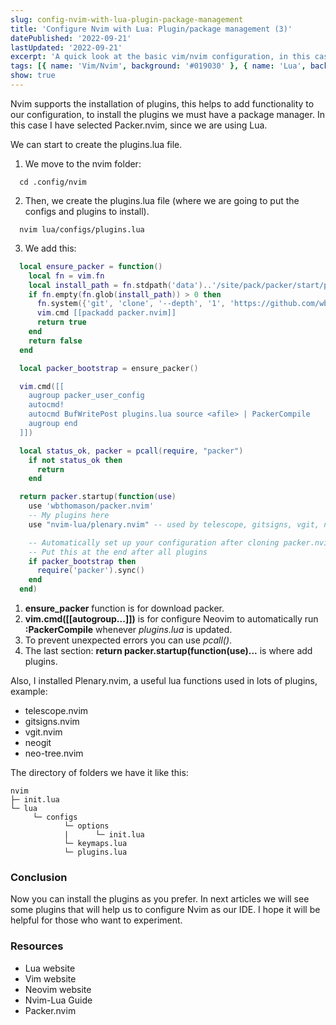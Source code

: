 ```yaml
---
slug: config-nvim-with-lua-plugin-package-management
title: 'Configure Nvim with Lua: Plugin/package management (3)'
datePublished: '2022-09-21'
lastUpdated: '2022-09-21'
excerpt: 'A quick look at the basic vim/nvim configuration, in this case with the plugin/package management: Packer'
tags: [{ name: 'Vim/Nvim', background: '#019030' }, { name: 'Lua', background: '#000080' }]
show: true
---
```


<script>
  import GenericLink from '$lib/components/Link/GenericLink.svelte';
</script>

Nvim supports the installation of plugins, this helps to add functionality to our configuration, to install the plugins we must have a package manager. In this case I have selected <GenericLink ariaLabel="Packer.nvim: plugin/package management" href="https://github.com/wbthomason/packer.nvim" target="_blank">Packer.nvim</GenericLink>, since we are using <GenericLink ariaLabel="Read about Lua" href="https://www.lua.org/" target="_blank">Lua</GenericLink>.

We can start to create the plugins.lua file.

1. We move to the nvim folder:

```shell
  cd .config/nvim
```

2. Then, we create the plugins.lua file (where we are going to put the configs and plugins to install).

```shell
  nvim lua/configs/plugins.lua
```

3. We add this:

```lua
  local ensure_packer = function()
    local fn = vim.fn
    local install_path = fn.stdpath('data')..'/site/pack/packer/start/packer.nvim'
    if fn.empty(fn.glob(install_path)) > 0 then
      fn.system({'git', 'clone', '--depth', '1', 'https://github.com/wbthomason/packer.nvim', install_path})
      vim.cmd [[packadd packer.nvim]]
      return true
    end
    return false
  end

  local packer_bootstrap = ensure_packer()

  vim.cmd([[
    augroup packer_user_config
    autocmd!
    autocmd BufWritePost plugins.lua source <afile> | PackerCompile
    augroup end
  ]])

  local status_ok, packer = pcall(require, "packer")
    if not status_ok then
      return
    end

  return packer.startup(function(use)
    use 'wbthomason/packer.nvim'
    -- My plugins here
    use "nvim-lua/plenary.nvim" -- used by telescope, gitsigns, vgit, neogit, neo-tree.

    -- Automatically set up your configuration after cloning packer.nvim
    -- Put this at the end after all plugins
    if packer_bootstrap then
      require('packer').sync()
    end
  end)
```

1. **ensure_packer** function is for download packer.
2. **vim.cmd([[autogroup...]])** is for configure Neovim to automatically run **:PackerCompile** whenever _plugins.lua_ is updated.
3. To prevent unexpected errors you can use _pcall()_.
4. The last section: **return packer.startup(function(use)...** is where add plugins.

Also, I installed <GenericLink ariaLabel="Plenary.nvim" href="https://github.com/nvim-lua/plenary.nvim" target="_blank">Plenary.nvim</GenericLink>, a useful lua functions used in lots of plugins, example:

- <GenericLink ariaLabel="telescope.nvim" href="https://github.com/nvim-telescope/telescope.nvim" target="_blank">telescope.nvim</GenericLink>
- <GenericLink ariaLabel="titsigns.nvim" href="https://github.com/lewis6991/gitsigns.nvim" target="_blank">gitsigns.nvim</GenericLink>
- <GenericLink ariaLabel="vgit.nvim" href="https://github.com/tanvirtin/vgit.nvim" target="_blank">vgit.nvim</GenericLink>
- <GenericLink ariaLabel="neogit" href="https://github.com/TimUntersberger/neogit" target="_blank">neogit</GenericLink>
- <GenericLink ariaLabel="neo-tree.nvim" href="https://github.com/nvim-neo-tree/neo-tree.nvim" target="_blank">neo-tree.nvim</GenericLink>

The directory of folders we have it like this:

```
nvim
├─ init.lua
└─ lua
     └─ configs
            └─ options
            |      └─ init.lua
            └─ keymaps.lua
            └─ plugins.lua
```

### Conclusion

Now you can install the plugins as you prefer. In next articles we will see some plugins that will help us to configure Nvim as our IDE. I hope it will be helpful for those who want to experiment.

### Resources

- <GenericLink ariaLabel="Read about Lua" href="https://www.lua.org/" target="_blank">Lua website</GenericLink>
- <GenericLink ariaLabel="Read about Vim" href="https://www.vim.org/" target="_blank">Vim website</GenericLink>
- <GenericLink ariaLabel="Read about Neovim" href="https://neovim.io/" target="_blank">Neovim website</GenericLink>
- <GenericLink ariaLabel="Read about Neovim-Lua" href="https://github.com/nanotee/nvim-lua-guide" target="_blank">Nvim-Lua Guide</GenericLink>
- <GenericLink ariaLabel="Packer.nvim: plugin/package management" href="https://github.com/wbthomason/packer.nvim" target="_blank">Packer.nvim</GenericLink>

